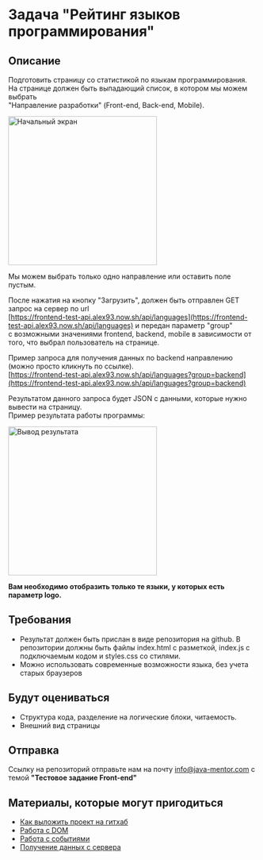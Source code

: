# Задача "Рейтинг языков программирования"

## Описание

Подготовить страницу со статистикой по языкам программирования.  
На странице должен быть выпадающий список, в котором мы можем выбрать   
"Направление разработки" (Front-end, Back-end, Mobile).  

<img src="https://monosnap.com/image/bHssd3SN6MLjvT8SOI1QpJ24d0WDQ8" width="300" alt="Начальный экран"/>

Мы можем выбрать только одно направление или оставить поле пустым.   

После нажатия на кнопку "Загрузить", должен быть отправлен GET запрос на сервер по url   
[https://frontend-test-api.alex93.now.sh/api/languages](https://frontend-test-api.alex93.now.sh/api/languages) и передан параметр "group"   
с возможными значениями frontend, backend, mobile в зависимости от того, что выбрал пользователь на странице.   

Пример запроса для получения данных по backend направлению (можно просто кликнуть по   ссылке).   
[https://frontend-test-api.alex93.now.sh/api/languages?group=backend](https://frontend-test-api.alex93.now.sh/api/languages?group=backend)  

Результатом данного запроса будет JSON с данными, которые нужно вывести на страницу.   
Пример результата работы программы:

<img src="https://monosnap.com/image/FsrF61UuFRS2bkRJFSdNu4jYWFSkSp" width="300" alt="Вывод результата">

**Вам необходимо отобразить только те языки, у которых есть параметр logo.**   


## Требования
- Результат должен быть прислан в виде репозитория на github. В репозитории должны быть файлы index.html с разметкой, index.js с подключаемым кодом и styles.css со стилями. 
- Можно использовать современные возможности языка, без учета старых браузеров

## Будут оцениваться
- Структура кода, разделение на логические блоки, читаемость.
- Внешний вид страницы

## Отправка
Ссылку на репозиторий отправьте нам на почту info@java-mentor.com с темой **"Тестовое задание Front-end"**

## Материалы, которые могут пригодиться
- [Как выложить проект на гитхаб](http://maxsite.org/page/how-to-put-your-project-on-github-com)
- [Работа с DOM](https://learn.javascript.ru/document)
- [Работа с событиями](https://learn.javascript.ru/introduction-browser-events)
- [Получение данных с сервера](https://learn.javascript.ru/fetch)
